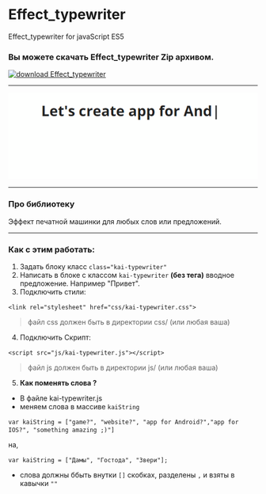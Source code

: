 # Effect_typewriter
Effect_typewriter for javaScript ES5

### Вы можете скачать  Effect_typewriter Zip архивом.
[![download Effect_typewriter](https://a.radikal.ru/a34/1802/4b/b81ed6707937.gif)](https://github.com/AndreiKaragayr/Effect_typewriter.git)

---

![preview Effect_typewriter](preview.gif "One slide")

***
### Про библиотеку
Эффект печатной машинки для любых слов или предложений.

***
### Как с этим работать:
1. Задать блоку класс `class="kai-typewriter"`
2. Написать в блоке с классом `kai-typewriter` **(без тега)** вводное предложение. Например "Привет".
3. Подключить стили:
```
<link rel="stylesheet" href="css/kai-typewriter.css">
```
>файл css должен быть в директории css/ (или любая ваша)
4. Подключить Скрипт:
```
<script src="js/kai-typewriter.js"></script>
```
>файл js должен быть в директории js/ (или любая ваша)
5. **Как поменять слова ?**
 - В файле kai-typewriter.js
 - меняем слова в массиве `kaiString`
 ```
 var kaiString = ["game?", "website?", "app for Android?","app for IOS?", "something amazing ;)"]
 ```
 на,
 ```
 var kaiString = ["Дамы", "Гостода", "Звери"];
 ```
   + слова должны ббыть внутки `[]` скобках, разделены `,` и взяты в кавычки `""`
